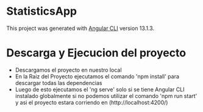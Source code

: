 # StatisticsApp

This project was generated with [Angular CLI](https://github.com/angular/angular-cli) version 13.1.3.

# Descarga y Ejecucion del proyecto

- Descargamos el proyecto en nuestro local
- En la Raiz del Proyecto ejecutamos el comando 'npm install' para descargar todas las dependencias 
- Luego de esto ejecutamos el 'ng serve' solo si se tiene Angular CLI instalado globalmente si no podemos utilizar el comando 'npm run start' y asi el proyecto estara corriendo en (http://localhost:4200/)
